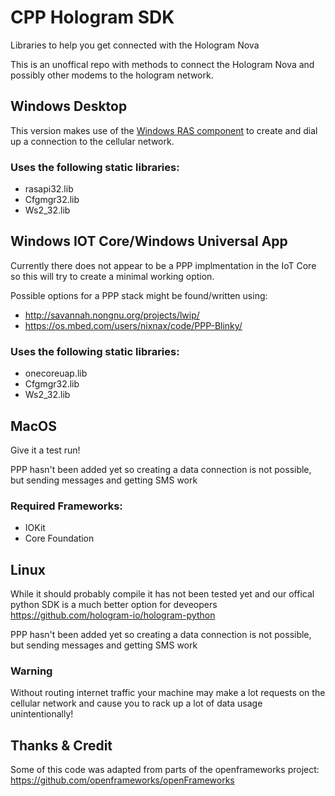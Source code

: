# CPP Hologram SDK
Libraries to help you get connected with the Hologram Nova 

This is an unoffical repo with methods to connect the Hologram Nova and possibly other modems to the hologram network. 

## Windows Desktop
This version makes use of the [Windows RAS component](Understanding_RAS.md "Windows RAS component") to create and dial up a connection to the cellular network.

### Uses the following static libraries:
 * rasapi32.lib
 * Cfgmgr32.lib
 * Ws2_32.lib
 
## Windows IOT Core/Windows Universal App
Currently there does not appear to be a PPP implmentation in the IoT Core so this will try to create a minimal working option. 

Possible options for a PPP stack might be found/written using: 
 * http://savannah.nongnu.org/projects/lwip/
 * https://os.mbed.com/users/nixnax/code/PPP-Blinky/

### Uses the following static libraries:
 * onecoreuap.lib
 * Cfgmgr32.lib
 * Ws2_32.lib

## MacOS
Give it a test run!

PPP hasn't been added yet so creating a data connection is not possible, but sending messages and getting SMS work

### Required Frameworks:
 * IOKit
 * Core Foundation

## Linux
While it should probably compile it has not been tested yet and our offical python SDK is a much better option for deveopers
https://github.com/hologram-io/hologram-python

PPP hasn't been added yet so creating a data connection is not possible, but sending messages and getting SMS work

### Warning 
Without routing internet traffic your machine may make a lot requests on the cellular network and cause you to rack up a lot of data usage unintentionally!

## Thanks & Credit
Some of this code was adapted from parts of the openframeworks project: https://github.com/openframeworks/openFrameworks
